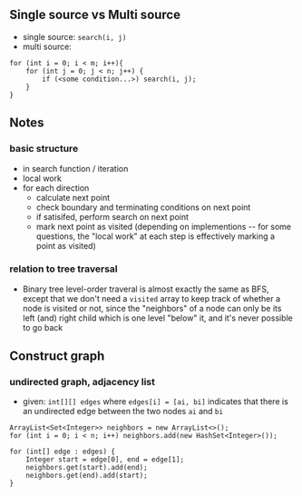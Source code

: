 ## Single source vs Multi source

- single source: ```search(i, j)```
- multi source: 
```
for (int i = 0; i < m; i++){
    for (int j = 0; j < n; j++) {
        if (<some condition...>) search(i, j);
    }
}
```

 ## Notes
 ### basic structure
 - in search function / iteration
  - local work
  - for each direction
    - calculate next point
    - check boundary and terminating conditions on next point
    - if satisifed, perform search on next point
    - mark next point as visited (depending on implementions -- for some questions, the "local work" at each step is effectively marking a point as visited)
 ### relation to tree traversal
 - Binary tree level-order traveral is almost exactly the same as BFS, except that we don't need a ```visited``` array to keep track of whether a node is visited or not, since the "neighbors" of a node can only be its left (and) right child which is one level "below" it, and it's never possible to go back 
 
## Construct graph
### undirected graph, adjacency list

- given: ```int[][] edges``` where ```edges[i] = [ai, bi]``` indicates that there is an undirected edge between the two nodes ```ai``` and ```bi```
```
ArrayList<Set<Integer>> neighbors = new ArrayList<>();
for (int i = 0; i < n; i++) neighbors.add(new HashSet<Integer>());

for (int[] edge : edges) {
    Integer start = edge[0], end = edge[1];
    neighbors.get(start).add(end);
    neighbors.get(end).add(start);
}
```
